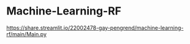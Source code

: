 # Machine-Learning-RF

https://share.streamlit.io/22002478-gay-pengrend/machine-learning-rf/main/Main.py
